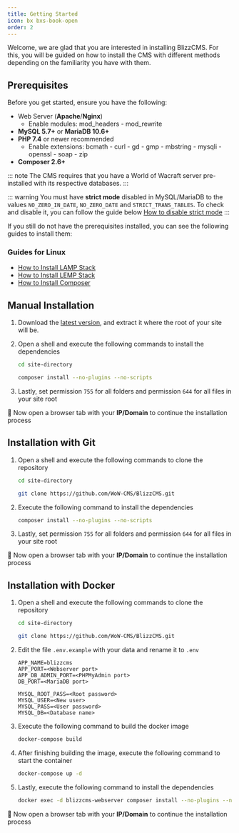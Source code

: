 ```yaml
---
title: Getting Started
icon: bx bxs-book-open
order: 2
---
```


Welcome, we are glad that you are interested in installing BlizzCMS. For this, you will be guided on how to install the CMS with different methods depending on the familiarity you have with them.

## Prerequisites

Before you get started, ensure you have the following:

- Web Server (**Apache**/**Nginx**)
    - Enable modules: mod_headers - mod_rewrite
- **MySQL 5.7+** or **MariaDB 10.6+**
- **PHP 7.4** or newer recommended
    - Enable extensions: bcmath - curl - gd - gmp - mbstring - mysqli - openssl - soap - zip
- **Composer 2.6+**

::: note
The CMS requires that you have a World of Wacraft server pre-installed with its respective databases.
:::

::: warning
You must have **strict mode** disabled in MySQL/MariaDB to the values `NO_ZERO_IN_DATE`, `NO_ZERO_DATE` and `STRICT_TRANS_TABLES`. To check and disable it, you can follow the guide below [How to disable strict mode](../blizzcms/guides/database/disable-strict-mode.md)
:::

If you still do not have the prerequisites installed, you can see the following guides to install them:

### Guides for Linux

- [How to Install LAMP Stack](../blizzcms/guides/linux/lamp-stack.md)
- [How to Install LEMP Stack](../blizzcms/guides/linux/lemp-stack.md)
- [How to Install Composer](../blizzcms/guides/linux/composer.md)

## Manual Installation

1. Download the [latest version](https://github.com/WoW-CMS/BlizzCMS/releases), and extract it where the root of your site will be.

2. Open a shell and execute the following commands to install the dependencies

    ```bash
    cd site-directory

    composer install --no-plugins --no-scripts
    ```

3. Lastly, set permission `755` for all folders and permission `644` for all files in your site root

:tada: Now open a browser tab with your **IP/Domain** to continue the installation process

## Installation with Git

1. Open a shell and execute the following commands to clone the repository

    ```bash
    cd site-directory

    git clone https://github.com/WoW-CMS/BlizzCMS.git
    ```

2. Execute the following command to install the dependencies

    ```bash
    composer install --no-plugins --no-scripts
    ```

3. Lastly, set permission `755` for all folders and permission `644` for all files in your site root

:tada: Now open a browser tab with your **IP/Domain** to continue the installation process

## Installation with Docker

1. Open a shell and execute the following commands to clone the repository

    ```bash
    cd site-directory

    git clone https://github.com/WoW-CMS/BlizzCMS.git
    ```

2. Edit the file `.env.example` with your data and rename it to `.env`

    ```
    APP_NAME=blizzcms
    APP_PORT=<Webserver port>
    APP_DB_ADMIN_PORT=<PHPMyAdmin port>
    DB_PORT=<MariaDB port>

    MYSQL_ROOT_PASS=<Root password>
    MYSQL_USER=<New user>
    MYSQL_PASS=<User password>
    MYSQL_DB=<Database name>
    ```

3. Execute the following command to build the docker image

    ```bash
    docker-compose build
    ```

4. After finishing building the image, execute the following command to start the container

    ```bash
    docker-compose up -d
    ```

5. Lastly, execute the following command to install the dependencies

    ```bash
    docker exec -d blizzcms-webserver composer install --no-plugins --no-scripts --no-interaction --no-progress
    ```

:tada: Now open a browser tab with your **IP/Domain** to continue the installation process
